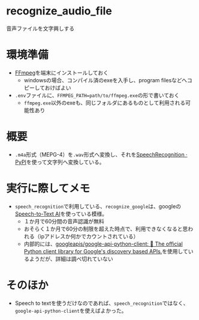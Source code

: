 # recognize_audio_file
音声ファイルを文字興しする

# 環境準備
- [FFmpeg](https://www.ffmpeg.org/)を端末にインストールしておく
    - windowsの場合、コンパイル済のexeを入手し、program filesなどへコピーしておけばよい
- `.env`ファイルに、`FFMPEG_PATH=path/to/ffmpeg.exe`の形で書いておく
    - `ffmpeg.exe`以外のexeも、同じフォルダにあるものとして利用される可能性あり

# 概要
- `.m4a`形式（MEPG-4）を`.wav`形式へ変換し、それを[SpeechRecognition · PyPI](https://pypi.org/project/SpeechRecognition/)を使って文字列へ変換している。

# 実行に際してメモ
- `speech_recognition`で利用している、`recognize_google`は、googleの[Speech-to-Text AI](https://cloud.google.com/speech-to-text?_gl=1*1co8hjh*_up*MQ..&gclid=Cj0KCQjwwO20BhCJARIsAAnTIVR2VbEiFKUwlcEL4sV3-a1hCv-qW26louZ2G-9fQGnp1Kt23xl5OZgaAqPjEALw_wcB&gclsrc=aw.ds&hl=ja)を使っている模様。
    - １か月で60分間の音声認識が無料
    - おそらく１か月で60分の制限を超えた時点で、利用できなくなると思われる（ipアドレスか何かでカウントされている）
    - 内部的には、[googleapis/google-api-python-client: 🐍 The official Python client library for Google's discovery based APIs.](https://github.com/googleapis/google-api-python-client)を使用しているようだが、詳細は調べ切れていない

# そのほか
- Speech to textを使うだけなのであれば、`speech_recognition`ではなく、`google-api-python-client`を使えばよかった。
